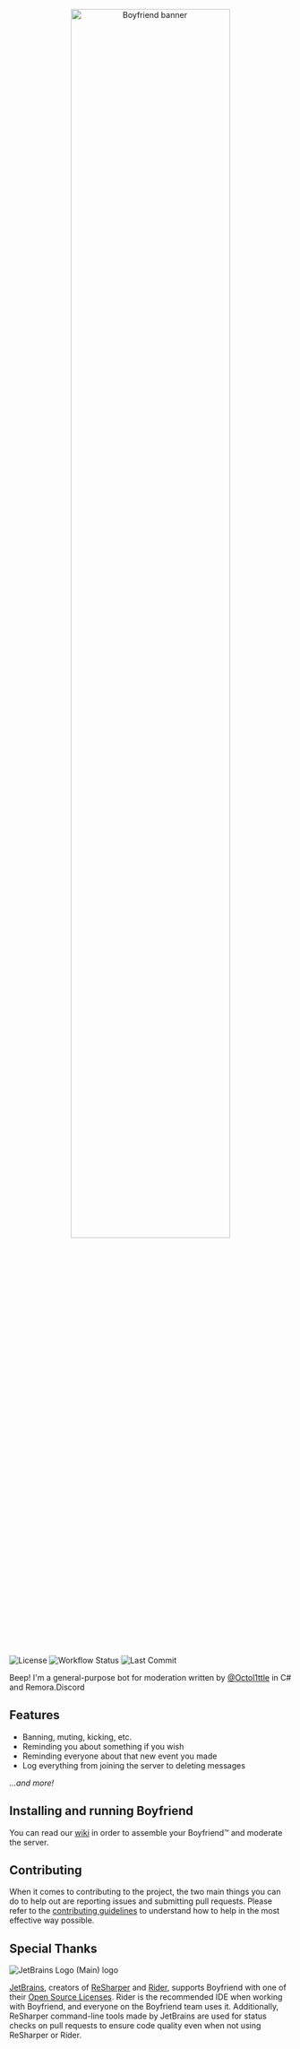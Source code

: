 <p align="center">
    <img src="https://mctaylors.ddns.net/cdn/boyfriend-banner-light-padding.png" alt="Boyfriend banner" width="75%"/>
</p>

![License](https://img.shields.io/github/license/LabsDevelopment/Boyfriend)
![Workflow Status](https://img.shields.io/github/actions/workflow/status/LabsDevelopment/Boyfriend/.github/workflows/build-push.yml?branch=master&logo=ReSharper)
![Last Commit](https://img.shields.io/github/last-commit/LabsDevelopment/Boyfriend)

Beep! I'm a general-purpose bot for moderation written by [@Octol1ttle](https://github.com/Octol1ttle) in C# and Remora.Discord

## Features

* Banning, muting, kicking, etc.
* Reminding you about something if you wish
* Reminding everyone about that new event you made
* Log everything from joining the server to deleting messages

*...and more!*

## Installing and running Boyfriend

You can read our [wiki](https://github.com/LabsDevelopment/Boyfriend/wiki) in order to assemble your Boyfriend™ and
moderate the server.

## Contributing

When it comes to contributing to the project, the two main things you can do to help out are reporting issues and
submitting pull requests. Please refer to the [contributing guidelines](CONTRIBUTING.md) to understand how to help in
the most effective way possible.

## Special Thanks

![JetBrains Logo (Main) logo](https://resources.jetbrains.com/storage/products/company/brand/logos/jb_beam.svg)

[JetBrains](https://www.jetbrains.com/), creators of [ReSharper](https://www.jetbrains.com/resharper)
and [Rider](https://www.jetbrains.com/rider), supports Boyfriend with one of
their [Open Source Licenses](https://jb.gg/OpenSourceSupport).
Rider is the recommended IDE when working with Boyfriend, and everyone on the Boyfriend team uses it.
Additionally, ReSharper command-line tools made by JetBrains are used for status checks on pull requests to ensure code
quality even when not using ReSharper or Rider.
